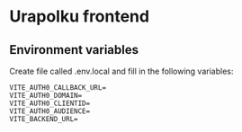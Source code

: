 # Urapolku frontend

## Environment variables

Create file called .env.local and fill in the following variables:

```
VITE_AUTH0_CALLBACK_URL=
VITE_AUTH0_DOMAIN=
VITE_AUTH0_CLIENTID=
VITE_AUTH0_AUDIENCE=
VITE_BACKEND_URL=
```
